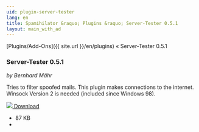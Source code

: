 ```yaml
---
uid: plugin-server-tester
lang: en
title: Spamihilator &raquo; Plugins &raquo; Server-Tester 0.5.1
layout: main_with_ad
---
```


[Plugins/Add-Ons]({{ site.url }}/en/plugins) &laquo; Server-Tester 0.5.1

### Server-Tester 0.5.1

_by Bernhard Mähr_

Tries to filter spoofed mails. 
This plugin makes connections to the internet. 
Winsock Version 2 is needed (included since Windows 98).

<div class="downloadsection">
<a href="http://www.spamihilator.com/updates/plugins/maehr/ServerTester_0_5_1.exe" class="radius button left" id="download-button"><img src="{{site.url}}/images/download-arrow.png"> Download</a>
<ul id="download-notes">
<li>87 KB</li>
<li></li>
</ul>
</div>

